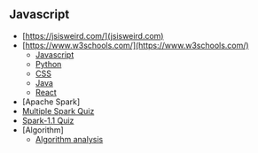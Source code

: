 ## Javascript

* [https://jsisweird.com/](jsisweird.com)
* [https://www.w3schools.com/](https://www.w3schools.com/)
    * [Javascript](https://www.w3schools.com/quiztest/quiztest.asp?qtest=JS)
    * [Python](https://www.w3schools.com/quiztest/quiztest.asp?qtest=python)
    * [CSS](https://www.w3schools.com/quiztest/quiztest.asp?qtest=css)
    * [Java](https://www.w3schools.com/quiztest/quiztest.asp?qtest=JAVA)
    * [React](https://www.w3docs.com/quiz/react)
* [Apache Spark]
* [Multiple Spark Quiz](https://data-flair.training/blogs/apache-spark-online-quiz-part-1/)
* [Spark-1.1 Quiz](https://www.codercrunch.com/quiz/take/536065151/introduction-to-apache-spark)
* [Algorithm]
    * [Algorithm analysis](https://www.codercrunch.com/quiz/take/1576649910/algorithm-analysis)